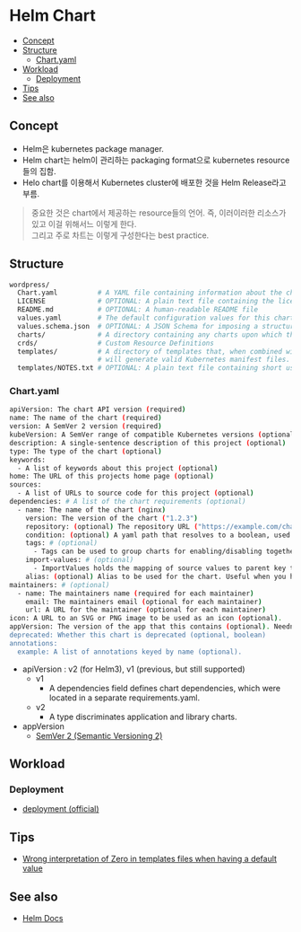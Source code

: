 # Helm Chart

- [Concept](#concept)
- [Structure](#structure)
  - [Chart.yaml](#chartyaml)
- [Workload](#workload)
  - [Deployment](#deployment)
- [Tips](#tips)
- [See also](#see-also)

## Concept

- Helm은 kubernetes package manager.
- Helm chart는 helm이 관리하는 packaging format으로 kubernetes resource들의 집함. 
- Helo chart를 이용해서 Kubernetes cluster에 배포한 것을 Helm Release라고 부름.

> 중요한 것은 chart에서 제공하는 resource들의 언어. 즉, 이러이러한 리소스가 있고 이걸 위해서느 이렇게 한다.\
> 그리고 주로 차트는 이렇게 구성한다는 best practice.

## Structure

```sh
wordpress/
  Chart.yaml          # A YAML file containing information about the chart
  LICENSE             # OPTIONAL: A plain text file containing the license for the chart
  README.md           # OPTIONAL: A human-readable README file
  values.yaml         # The default configuration values for this chart
  values.schema.json  # OPTIONAL: A JSON Schema for imposing a structure on the values.yaml file
  charts/             # A directory containing any charts upon which this chart depends.
  crds/               # Custom Resource Definitions
  templates/          # A directory of templates that, when combined with values,
                      # will generate valid Kubernetes manifest files.
  templates/NOTES.txt # OPTIONAL: A plain text file containing short usage notes
```

### Chart.yaml

```sh
apiVersion: The chart API version (required)
name: The name of the chart (required)
version: A SemVer 2 version (required)
kubeVersion: A SemVer range of compatible Kubernetes versions (optional)
description: A single-sentence description of this project (optional)
type: The type of the chart (optional)
keywords:
  - A list of keywords about this project (optional)
home: The URL of this projects home page (optional)
sources:
  - A list of URLs to source code for this project (optional)
dependencies: # A list of the chart requirements (optional)
  - name: The name of the chart (nginx)
    version: The version of the chart ("1.2.3")
    repository: (optional) The repository URL ("https://example.com/charts") or alias ("@repo-name")
    condition: (optional) A yaml path that resolves to a boolean, used for enabling/disabling charts (e.g. subchart1.enabled )
    tags: # (optional)
      - Tags can be used to group charts for enabling/disabling together
    import-values: # (optional)
      - ImportValues holds the mapping of source values to parent key to be imported. Each item can be a string or pair of child/parent sublist items.
    alias: (optional) Alias to be used for the chart. Useful when you have to add the same chart multiple times
maintainers: # (optional)
  - name: The maintainers name (required for each maintainer)
    email: The maintainers email (optional for each maintainer)
    url: A URL for the maintainer (optional for each maintainer)
icon: A URL to an SVG or PNG image to be used as an icon (optional).
appVersion: The version of the app that this contains (optional). Needn't be SemVer. Quotes recommended.
deprecated: Whether this chart is deprecated (optional, boolean)
annotations:
  example: A list of annotations keyed by name (optional).
```

- apiVersion : v2 (for Helm3), v1 (previous, but still supported)
  - v1
    - A dependencies field defines chart dependencies, which were located in a separate requirements.yaml.
  - v2
    - A type discriminates application and library charts.
- appVersion
  - [SemVer 2 (Semantic Versioning 2)](https://semver.org/spec/v2.0.0.html)

## Workload

### Deployment

- [deployment (official)](https://kubernetes.io/docs/concepts/workloads/controllers/deployment/)

## Tips

- [Wrong interpretation of Zero in templates files when having a default value](https://github.com/helm/helm/issues/3164#issuecomment-709537506)

## See also

- [Helm Docs](https://helm.sh/docs/)